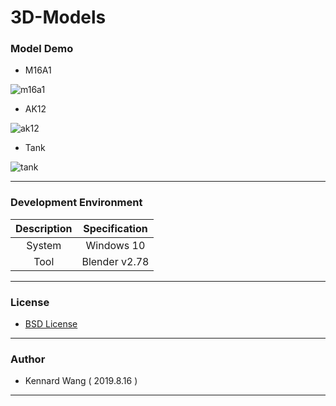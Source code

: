 # 3D-Models
### Model Demo
+ M16A1

![m16a1](https://kennardwang.github.io/ImageSource/3D-Models/m16a1.png)
+ AK12

![ak12](https://kennardwang.github.io/ImageSource/3D-Models/ak12.png)
+ Tank

![tank](https://kennardwang.github.io/ImageSource/3D-Models/tank.png)

------
### Development Environment

| Description | Specification |
|:---:|:---:|
| System | Windows 10 |
| Tool | Blender v2.78 |

------
### License
+ [BSD License](https://github.com/KennardWang/3D-Model_Selfmade/blob/master/LICENSE)
------
### Author
+ Kennard Wang ( 2019.8.16 )
------
